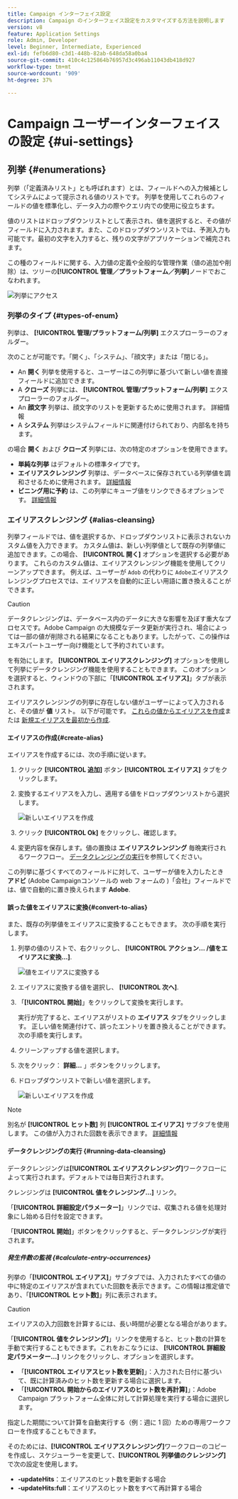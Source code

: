 ```yaml
---
title: Campaign インターフェイス設定
description: Campaign のインターフェイス設定をカスタマイズする方法を説明します
version: v8
feature: Application Settings
role: Admin, Developer
level: Beginner, Intermediate, Experienced
exl-id: fefb6d80-c3d1-448b-82ab-648da58a0ba4
source-git-commit: 410c4c125864b76957d3c496ab11043db418d927
workflow-type: tm+mt
source-wordcount: '909'
ht-degree: 37%

---
```


# Campaign ユーザーインターフェイスの設定 {#ui-settings}

## 列挙 {#enumerations}

列挙（「定義済みリスト」とも呼ばれます）とは、フィールドへの入力候補としてシステムによって提示される値のリストです。 列挙を使用してこれらのフィールドの値を標準化し、データ入力の際やクエリ内での使用に役立ちます。

値のリストはドロップダウンリストとして表示され、値を選択すると、その値がフィールドに入力されます。また、このドロップダウンリストでは、予測入力も可能です。最初の文字を入力すると、残りの文字がアプリケーションで補完されます。

この種のフィールドに関する、入力値の定義や全般的な管理作業（値の追加や削除）は、ツリーの&#x200B;**[!UICONTROL 管理／プラットフォーム／列挙]**&#x200B;ノードでおこなわれます。

![列挙にアクセス](assets/enumerations-menu.png)

### 列挙のタイプ {#types-of-enum}

列挙は、 **[!UICONTROL 管理/プラットフォーム/列挙]** エクスプローラーのフォルダー。

次のことが可能です。「開く」、「システム」、「顔文字」または「閉じる」。

* An **開く** 列挙を使用すると、ユーザーはこの列挙に基づいて新しい値を直接フィールドに追加できます。
* A **クローズ** 列挙には、 **[!UICONTROL 管理/プラットフォーム/列挙]** エクスプローラーのフォルダー。
* An **顔文字** 列挙は、顔文字のリストを更新するために使用されます。 詳細情報
* A **システム** 列挙はシステムフィールドに関連付けられており、内部名を持ちます。

の場合 **開く** および **クローズ** 列挙には、次の特定のオプションを使用できます。

* **単純な列挙** はデフォルトの標準タイプです。
* **エイリアスクレンジング** 列挙は、データベースに保存されている列挙値を調和させるために使用されます。 [詳細情報](#alias-cleansing)
* **ビニング用に予約** は、この列挙にキューブ値をリンクできるオプションです。 [詳細情報](../reporting/gs-cubes.md)


### エイリアスクレンジング {#alias-cleansing}

列挙フィールドでは、値を選択するか、ドロップダウンリストに表示されないカスタム値を入力できます。 カスタム値は、新しい列挙値として既存の列挙値に追加できます。この場合、 **[!UICONTROL 開く]** オプションを選択する必要があります。 これらのカスタム値は、エイリアスクレンジング機能を使用してクリーンアップできます。 例えば、ユーザーが `Adob` の代わりに `Adobe`エイリアスクレンジングプロセスでは、エイリアスを自動的に正しい用語に置き換えることができます。

>[!CAUTION]
>
>データクレンジングは、データベース内のデータに大きな影響を及ぼす重大なプロセスです。Adobe Campaign の大規模なデータ更新が実行され、場合によっては一部の値が削除される結果になることもあります。したがって、この操作はエキスパートユーザー向け機能として予約されています。

を有効にします。 **[!UICONTROL エイリアスクレンジング]** オプションを使用して列挙にデータクレンジング機能を使用することもできます。 このオプションを選択すると、ウィンドウの下部に「**[!UICONTROL エイリアス]**」タブが表示されます。

エイリアスクレンジングの列挙に存在しない値がユーザーによって入力されると、その値が **値** リスト。 以下が可能です。 [これらの値からエイリアスを作成](#convert-to-alias)または [新規エイリアスを最初から作成](#create-alias).

#### エイリアスの作成{#create-alias}

エイリアスを作成するには、次の手順に従います。

1. クリック **[!UICONTROL 追加]** ボタン **[!UICONTROL エイリアス]** タブをクリックします。
1. 変換するエイリアスを入力し、適用する値をドロップダウンリストから選択します。

   ![新しいエイリアスを作成](assets/new-alias.png)

1. クリック **[!UICONTROL Ok]** をクリックし、確認します。

1. 変更内容を保存します。値の置換は **エイリアスクレンジング** 毎晩実行されるワークフロー。 [データクレンジングの実行](#running-data-cleansing)を参照してください。

この列挙に基づくすべてのフィールドに対して、ユーザーが値を入力したとき **アドビ** (Adobe Campaignコンソールの web フォームの )「会社」フィールドでは、値で自動的に置き換えられます **Adobe**.

#### 誤った値をエイリアスに変換{#convert-to-alias}

また、既存の列挙値をエイリアスに変換することもできます。 次の手順を実行します。

1. 列挙の値のリストで、右クリックし、 **[!UICONTROL アクション… /値をエイリアスに変換…]**.

   ![値をエイリアスに変換する](assets/convert-into-aliases.png)

1. エイリアスに変換する値を選択し、 **[!UICONTROL 次へ]**.
1. 「**[!UICONTROL 開始]**」をクリックして変換を実行します。

   実行が完了すると、エイリアスがリストの **エイリアス** タブをクリックします。 正しい値を関連付けて、誤ったエントリを置き換えることができます。 次の手順を実行します。

1. クリーンアップする値を選択します。
1. 次をクリック： **詳細…** 」ボタンをクリックします。
1. ドロップダウンリストで新しい値を選択します。

   ![新しいエイリアスを作成](assets/define-new-alias.png)


>[!NOTE]
>
>別名が **[!UICONTROL ヒット数]** 列 **[!UICONTROL エイリアス]** サブタブを使用します。 この値が入力された回数を表示できます。  [詳細情報](#calculate-entry-occurrences)

#### データクレンジングの実行 {#running-data-cleansing}

データクレンジングは&#x200B;**[!UICONTROL エイリアスクレンジング]**&#x200B;ワークフローによって実行されます。デフォルトでは毎日実行されます。

クレンジングは **[!UICONTROL 値をクレンジング…]** リンク。

「**[!UICONTROL 詳細設定パラメーター]**」リンクでは、収集される値を処理対象にし始める日付を設定できます。

「**[!UICONTROL 開始]**」ボタンをクリックすると、データクレンジングが実行されます。

##### 発生件数の監視 {#calculate-entry-occurrences}

列挙の「**[!UICONTROL エイリアス]**」サブタブでは、入力されたすべての値の中に特定のエイリアスが含まれていた回数を表示できます。この情報は推定値であり、「**[!UICONTROL ヒット数]**」列に表示されます。

>[!CAUTION]
>
>エイリアスの入力回数を計算するには、長い時間が必要となる場合があります。

「**[!UICONTROL 値をクレンジング]**」リンクを使用すると、ヒット数の計算を手動で実行することもできます。これをおこなうには、 **[!UICONTROL 詳細設定パラメーター…]** リンクをクリックし、オプションを選択します。

* 「**[!UICONTROL エイリアスヒット数を更新]**」：入力された日付に基づいて、既に計算済みのヒット数を更新する場合に選択します。
* 「**[!UICONTROL 開始からのエイリアスのヒット数を再計算]**」：Adobe Campaign プラットフォーム全体に対して計算処理を実行する場合に選択します。

指定した期間について計算を自動実行する（例：週に 1 回）ための専用ワークフローを作成することもできます。

そのためには、**[!UICONTROL エイリアスクレンジング]**&#x200B;ワークフローのコピーを作成し、スケジューラーを変更して、**[!UICONTROL 列挙値のクレンジング]**&#x200B;で次の設定を使用します。

* **-updateHits**：エイリアスのヒット数を更新する場合
* **-updateHits:full**：エイリアスのヒット数をすべて再計算する場合
